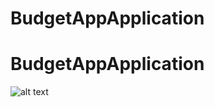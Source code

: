 # BudgetAppApplication
# BudgetAppApplication
![alt text](https://github.com/nojavapls/BudgetAppApplication/blob/develop/files/Снимок%20экрана%202023-04-06%20в%2022.47.12.png)
